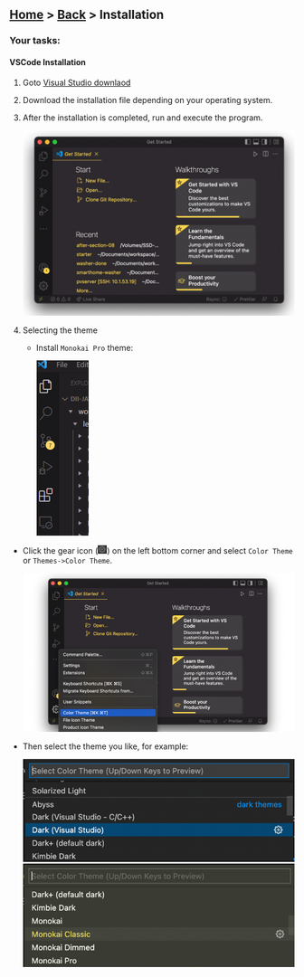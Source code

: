 ## [Home](../../../README.md) > [Back](../lesson.md) > Installation

### Your tasks:

#### VSCode Installation

1. Goto [Visual Studio downlaod](https://code.visualstudio.com/download)
2. Download the installation file depending on your operating system.
3. After the installation is completed, run and execute the program.

   <img width="512" src="img.png">

4. Selecting the theme

   - Install `Monokai Pro` theme:

     ![img_5.png](img_5.png)

  - Click the gear icon (<img width="16" src="img_1.png">) on the left bottom corner and select `Color Theme` or `Themes->Color Theme`.

    <img witdh="512" src="img_2.png">

  - Then select the theme you like, for example:

    <img width="512" src="img_3.png"> <img width="512" src="img_4.png">
